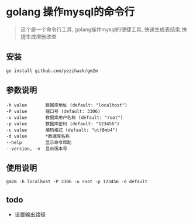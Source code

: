 # golang 操作mysql的命令行
> 这个是一个命令行工具,
golang操作mysql的便捷工具, 快速生成表结束,快捷生成增删改查

## 安装
```
go install github.com/yezihack/gm2m
```

## 参数说明
```
-h value       数据库地址 (default: "localhost")
-P value       端口号 (default: 3306)
-u value       数据库用户名称 (default: "root")
-p value       数据库密码 (default: "123456")
-c value       编码格式 (default: "utf8mb4")
-d value       *数据库名称
--help         显示命令帮助
--version, -v  显示版本号
```

## 使用说明
```
gm2m -h localhost -P 3306 -u root -p 123456 -d default
```

## todo
- 设置输出路径